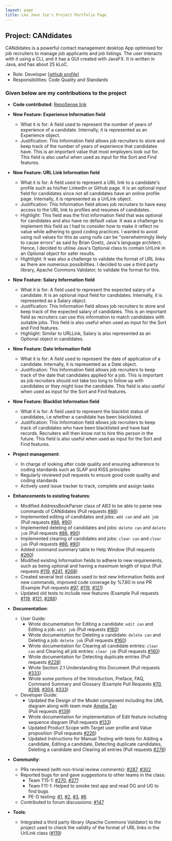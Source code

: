 ```yaml
---
layout: page
title: Lee Joon Jie's Project Portfolio Page
---
```


## Project: CANdidates

CANdidates is a powerful contact management desktop App optimised for job recruiters to manage job applicants and job listings.
The user interacts with it using a CLI, and it has a GUI created with JavaFX. It is written in Java, and has about 25 kLoC.

* Role: Developer [[github profile](http://github.com/BreadPeanutButter)]
* Responsibilities: Code Quality and Standards

### Given below are my contributions to the project

* **Code contributed**: [RepoSense link](https://nus-cs2103-ay2021s1.github.io/tp-dashboard/#breakdown=true&search=breadpeanutbutter&sort=groupTitle&sortWithin=title&since=2020-08-14&timeframe=commit&mergegroup=&groupSelect=groupByRepos&checkedFileTypes=docs~functional-code~test-code~other&tabOpen=false)

* **New Feature: Experience Information field**
  * What it is for: A field used to represent the number of years of experience of a candidate. Internally, it is represented as an Experience object.
  * Justification: This Information field allows job recruiters to store and keep track of the number of years of experience that candidates have.
    This is an important value that most employers look out for. This field is also useful when used as input for the Sort and Find features. 
      
* **New Feature: URL Link Information field**     
  * What it is for: A field used to represent a URL link to a candidate's profile such as his/her LinkedIn or Github page. 
    It is an optional input field for candidates since not all candidates have an online profile page. Internally, it is represented as a UrlLink object.
  * Justification: This Information field allows job recruiters to have easy access to the URL link to profiles and resumes of candidates. 
  * Highlight: This field was the first information field that was optional for candidates and also have no default value. It was a challenge to
    implement this field as I had to consider how to make it reflect no value while adhering to good coding practices. I wanted to avoid using
    null values for this as using nulls can be "overwhelmingly likely to cause errors" as said by Brian Goetz, Java's language architect. 
    Hence, I decided to utilise Java's Optional class to contain UrlLink in an Optional object for safer results. 
  * Hightlight: It was also a challenge to validate the format of URL links as there are numerous possibilities. I decided to use a third party library, 
    Apache Commons Validator, to validate the format for this.
    
* **New Feature: Salary Information field**           
  * What it is for: A field used to represent the expected salary of a candidate. It is an optional input field for candidates. 
    Internally, it is represented as a Salary object.
  * Justification:  This Information field allows job recruiters to store and keep track of the expected salary of candidates. This is an important field
  as recruiters can use this information to match candidates with suitable jobs. This field is also useful when used as input for the Sort and Find features.
  * Highlight: Similar to URLLink, Salary is also represented as an Optional object in candidates.
  
* **New Feature: Date Information field**           
  * What it is for: A field used to represent the date of application of a candidate. Internally, it is represented as a Date object.
  * Justification: This Information field allows job recruiters to keep track of the date that candidates applied for a job. This is important as 
    job recruiters should not take too long to follow up with candidates or they might lose the candidate. 
    This field is also useful when used as input for the Sort and Find features.
    
* **New Feature: Blacklist Information field**           
  * What it is for: A field used to represent the blacklist status of candidates, i.e whether a candidate has been blacklisted.
  * Justification: This Information field allows job recruiters to keep track of candidates who have been blacklisted and have bad records. 
    Recruiters will then know not to hire this person in the future. This field is also useful when used as input for the Sort and Find features.

* **Project management**: 
  * In charge of looking after code quality and ensuring adherence to coding standards such as SLAP and KISS principles
  * Regularly reviewed pull requests to ensure good code quality and coding standards
  * Actively used issue tracker to track, complete and assign tasks

* **Enhancements to existing features**: 
  * Modified AddressBookParser class of AB3 to be able to parse new commands of CANdidates
    (Pull requests [\#86](https://github.com/AY2021S1-CS2103T-T17-3/tp/pull/86))
  * Implemented editing of candidates and jobs: `add can` and `add job`
    (Pull requests [\#86](https://github.com/AY2021S1-CS2103T-T17-3/tp/pull/86), [\#90](https://github.com/AY2021S1-CS2103T-T17-3/tp/pull/90))
  * Implemented deleting of candidates and jobs: `delete can` and `delete job`
    (Pull requests [\#86](https://github.com/AY2021S1-CS2103T-T17-3/tp/pull/86), [\#90](https://github.com/AY2021S1-CS2103T-T17-3/tp/pull/90))
  * Implemented clearing of candidates and jobs: `clear can` and `clear job`
    (Pull requests [\#86](https://github.com/AY2021S1-CS2103T-T17-3/tp/pull/86), [\#90](https://github.com/AY2021S1-CS2103T-T17-3/tp/pull/90))
  * Added command summary table to Help Window
    (Pull requests [\#260](https://github.com/AY2021S1-CS2103T-T17-3/tp/pull/260))
  * Modified existing Information fields to adhere to new requirements, such as being optional and having a maximum length of input
    (Pull requests [\#119](https://github.com/AY2021S1-CS2103T-T17-3/tp/pull/119), [\#241](https://github.com/AY2021S1-CS2103T-T17-3/tp/pull/241), 
    [\#268](https://github.com/AY2021S1-CS2103T-T17-3/tp/pull/268))
  * Created several test classes used to test new Information fields and new commands, improved code coverage by %7.80 in one PR
    (Example Pull requests [\#97](https://github.com/AY2021S1-CS2103T-T17-3/tp/pull/97), [\#119](https://github.com/AY2021S1-CS2103T-T17-3/tp/pull/119), 
    [\#121](https://github.com/AY2021S1-CS2103T-T17-3/tp/pull/121))
  * Updated old tests to include new features
    (Example Pull requests [\#119](https://github.com/AY2021S1-CS2103T-T17-3/tp/pull/119), [\#121](https://github.com/AY2021S1-CS2103T-T17-3/tp/pull/121), 
    [\#286](https://github.com/AY2021S1-CS2103T-T17-3/tp/pull/286))

* **Documentation**:
  * User Guide:
    * Wrote documentation for Editing a candidate: `edit can` and Editing a job: `edit job`
      (Pull requests [\#160](https://github.com/AY2021S1-CS2103T-T17-3/tp/pull/160))
    * Wrote documentation for Deleting a candidate: `delete can` and Deleting a job: `delete job`
      (Pull requests [\#160](https://github.com/AY2021S1-CS2103T-T17-3/tp/pull/160))
    * Wrote documentation for Clearing all candidate entries: `clear can` and Clearing all job entries: `clear job`
      (Pull requests [\#160](https://github.com/AY2021S1-CS2103T-T17-3/tp/pull/160))
    * Wrote documentation for Detecting duplicate entries 
      (Pull requests [\#228](https://github.com/AY2021S1-CS2103T-T17-3/tp/pull/228))
    * Wrote Section 2.1 Understanding this Document (Pull requests [\#333](https://github.com/AY2021S1-CS2103T-T17-3/tp/pull/333))
    * Wrote some portions of the Introduction, Preface, FAQ, Command Summary and Glossary
      (Example Pull Requests [\#70](https://github.com/AY2021S1-CS2103T-T17-3/tp/pull/70), [\#298](https://github.com/AY2021S1-CS2103T-T17-3/tp/pull/298), 
      [\#304](https://github.com/AY2021S1-CS2103T-T17-3/tp/pull/304), [\#333](https://github.com/AY2021S1-CS2103T-T17-3/tp/pull/333)) 
  * Developer Guide:
    * Updated the Design of the Model component including the UML diagram along with team mate [Amelia Tan](https://ay2021s1-cs2103t-t17-3.github.io/tp/team/ameliatjy.html) <br>
      (Pull requests [\#139](https://github.com/AY2021S1-CS2103T-T17-3/tp/pull/139))
    * Wrote documentation for implementation of Edit feature including sequence diagram
      (Pull requests [\#133](https://github.com/AY2021S1-CS2103T-T17-3/tp/pull/133))
    * Updated Product Scope with Target user profile and Value proposition
      (Pull requests [\#226](https://github.com/AY2021S1-CS2103T-T17-3/tp/pull/226))
    * Updated Instructions for Manual Testing with tests for Adding a candidate, 
      Editing a candidate, Detecting duplicate candidates, Deleting a candidate and Clearing all entries
      (Pull requests [\#276](https://github.com/AY2021S1-CS2103T-T17-3/tp/pull/276))

* **Community**: 
  * PRs reviewed (with non-trivial review comments): [\#287](https://github.com/AY2021S1-CS2103T-T17-3/tp/pull/287), 
    [\#302](https://github.com/AY2021S1-CS2103T-T17-3/tp/pull/302)
  * Reported bugs for and gave suggestions to other teams in the class: <br>
    * Team T15-1: [\#270](https://github.com/AY2021S1-CS2103T-T15-1/tp/issues/270), [\#271](https://github.com/AY2021S1-CS2103T-T15-1/tp/issues/271) <br>
    * Team F11-1: Helped to smoke test app and read DG and UG to find bugs
    * PE-D testing: [\#1](https://github.com/BreadPeanutButter/ped/issues/1), [\#2](https://github.com/BreadPeanutButter/ped/issues/2), 
    [\#3](https://github.com/BreadPeanutButter/ped/issues/3), [\#6](https://github.com/BreadPeanutButter/ped/issues/6)
  * Contributed to forum discussions: [\#147](https://github.com/nus-cs2103-AY2021S1/forum/issues/147)

* **Tools**: 
  * Integrated a third party library (Apache Commons Validator) to the project used to 
    check the validity of the format of URL links in the UrlLink class ([\#119](https://github.com/AY2021S1-CS2103T-T17-3/tp/pull/119))


